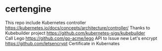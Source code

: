 # certengine

This repo include Kubernetes controller https://kubernetes.io/docs/concepts/architecture/controller/
Thanks to Kubebuilder project https://github.com/kubernetes-sigs/kubebuilder  
Call Lego https://github.com/go-acme/lego API to Issue new Let's encrypt https://github.com/letsencrypt Certificate in Kubernates

